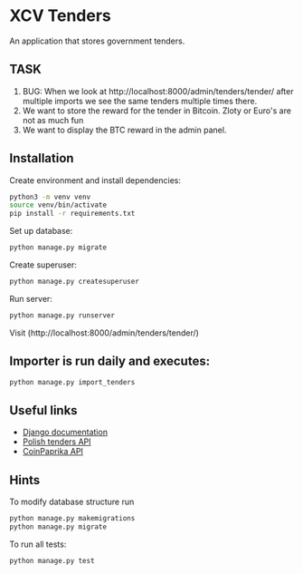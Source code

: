 # XCV Tenders

An application that stores government tenders.


## TASK
1. BUG: When we look at http://localhost:8000/admin/tenders/tender/ after multiple imports we see the same tenders multiple times there.
2. We want to store the reward for the tender in Bitcoin. Zloty or Euro's are not as much fun
3. We want to display the BTC reward in the admin panel.

## Installation

Create environment and install dependencies:
```bash
python3 -m venv venv
source venv/bin/activate
pip install -r requirements.txt
```

Set up database:
```bash
python manage.py migrate
```

Create superuser:
```bash
python manage.py createsuperuser
```

Run server:
```bash 
python manage.py runserver
```
Visit (http://localhost:8000/admin/tenders/tender/)


## Importer is run daily and executes:
```bash
python manage.py import_tenders
```


## Useful links
+ [Django documentation](https://docs.djangoproject.com/en/3.1/)
+ [Polish tenders API](https://tenders.guru/pl/api)
+ [CoinPaprika API](https://api.coinpaprika.com/)



## Hints

To modify database structure run
```bash
python manage.py makemigrations
python manage.py migrate
```

To run all tests:
```bash
python manage.py test
```